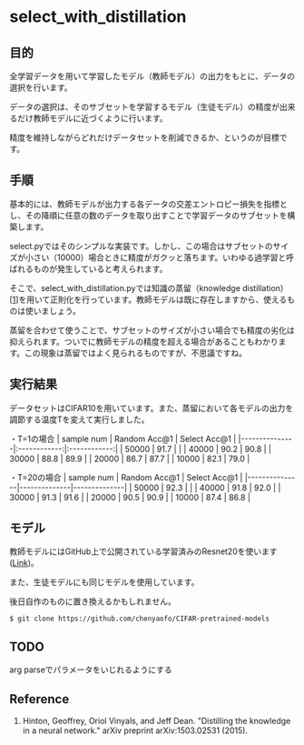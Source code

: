 # select_with_distillation

## 目的
全学習データを用いて学習したモデル（教師モデル）の出力をもとに、データの選択を行います。

データの選択は、そのサブセットを学習するモデル（生徒モデル）の精度が出来るだけ教師モデルに近づくように行います。

精度を維持しながらどれだけデータセットを削減できるか、というのが目標です。

## 手順
基本的には、教師モデルが出力する各データの交差エントロピー損失を指標とし、その降順に任意の数のデータを取り出すことで学習データのサブセットを構築します。

select.pyではそのシンプルな実装です。しかし、この場合はサブセットのサイズが小さい（10000）場合ときに精度がガクッと落ちます。いわゆる過学習と呼ばれるものが発生していると考えられます。

そこで、select_with_distillation.pyでは知識の蒸留（knowledge distillation）[[1]]を用いて正則化を行っています。教師モデルは既に存在しますから、使えるものは使いましょう。

蒸留を合わせて使うことで、サブセットのサイズが小さい場合でも精度の劣化は抑えられます。ついでに教師モデルの精度を超える場合があることもわかります。この現象は蒸留ではよく見られるものですが、不思議ですね。

## 実行結果
データセットはCIFAR10を用いています。また、蒸留において各モデルの出力を調節する温度Tを変えて実行しました。

・T=1の場合
| sample num    | Random Acc@1 | Select Acc@1 |
|---------------|:------------:|:------------:|
| 50000         |    91.7      |              |
| 40000         |    90.2      |    90.8      |
| 30000         |    88.8      |    89.9      |
| 20000         |    86.7      |    87.7      |
| 10000         |    82.1      |    79.0      |

・T=20の場合
| sample num    | Random Acc@1 | Select Acc@1 |
|---------------|--------------|--------------|
| 50000         |    92.3      |              |
| 40000         |    91.8      |    92.0      |
| 30000         |    91.3      |    91.6      |
| 20000         |    90.5      |    90.9      |
| 10000         |    87.4      |    86.8      |

## モデル
教師モデルにはGitHub上で公開されている学習済みのResnet20を使います([Link](https://github.com/chenyaofo/CIFAR-pretrained-models))。

また、生徒モデルにも同じモデルを使用しています。

後日自作のものに置き換えるかもしれません。

```
$ git clone https://github.com/chenyaofo/CIFAR-pretrained-models
```

## TODO
arg parseでパラメータをいじれるようにする

## Reference
1. Hinton, Geoffrey, Oriol Vinyals, and Jeff Dean. "Distilling the knowledge in a neural network." arXiv preprint arXiv:1503.02531 (2015).

[1]: https://arxiv.org/abs/1503.02531

